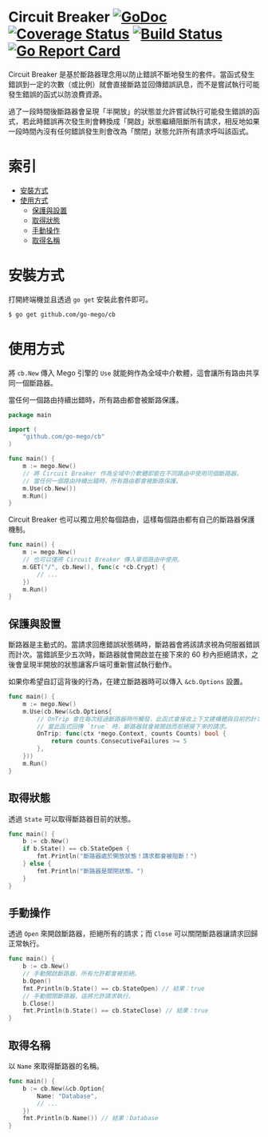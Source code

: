 # Circuit Breaker [![GoDoc](https://godoc.org/github.com/go-mego/cb?status.svg)](https://godoc.org/github.com/go-mego/cb) [![Coverage Status](https://coveralls.io/repos/github/go-mego/cb/badge.svg?branch=master)](https://coveralls.io/github/go-mego/cb?branch=master) [![Build Status](https://travis-ci.org/go-mego/cb.svg?branch=master)](https://travis-ci.org/go-mego/cb) [![Go Report Card](https://goreportcard.com/badge/github.com/go-mego/cb)](https://goreportcard.com/report/github.com/go-mego/cb)

Circuit Breaker 是基於斷路器理念用以防止錯誤不斷地發生的套件。當函式發生錯誤到一定的次數（或比例）就會直接斷路並回傳錯誤訊息，而不是嘗試執行可能發生錯誤的函式以防浪費資源。

過了一段時間後斷路器會呈現「半開放」的狀態並允許嘗試執行可能發生錯誤的函式，若此時錯誤再次發生則會轉換成「開啟」狀態繼續阻斷所有請求，相反地如果一段時間內沒有任何錯誤發生則會改為「關閉」狀態允許所有請求呼叫該函式。

# 索引

* [安裝方式](#安裝方式)
* [使用方式](#使用方式)
    * [保護與設置](#保護與設置)
	* [取得狀態](#取得狀態)
	* [手動操作](#手動操作)
	* [取得名稱](#取得名稱)

# 安裝方式

打開終端機並且透過 `go get` 安裝此套件即可。

```bash
$ go get github.com/go-mego/cb
```

# 使用方式

將 `cb.New` 傳入 Mego 引擎的 `Use` 就能夠作為全域中介軟體，這會讓所有路由共享同一個斷路器。

當任何一個路由持續出錯時，所有路由都會被斷路保護。

```go
package main

import (
	"github.com/go-mego/cb"
)

func main() {
	m := mego.New()
	// 將 Circuit Breaker 作為全域中介軟體即能在不同路由中使用同個斷路器。
	// 當任何一個路由持續出錯時，所有路由都會被斷路保護。
	m.Use(cb.New())
	m.Run()
}
```

Circuit Breaker 也可以獨立用於每個路由，這樣每個路由都有自己的斷路器保護機制。

```go
func main() {
	m := mego.New()
	// 也可以僅將 Circuit Breaker 傳入單個路由中使用。
	m.GET("/", cb.New(), func(c *cb.Crypt) {
		// ...
	})
	m.Run()
}
```

## 保護與設置

斷路器是主動式的。當請求回應錯誤狀態碼時，斷路器會將該請求視為伺服器錯誤而計次。當錯誤至少五次時，斷路器就會開啟並在接下來的 60 秒內拒絕請求，之後會呈現半開放的狀態讓客戶端可重新嘗試執行動作。

如果你希望自訂這背後的行為，在建立斷路器時可以傳入 `&cb.Options` 設置。

```go
func main() {
	m := mego.New()
	m.Use(cb.New(&cb.Options{
		// OnTrip 會在每次經過斷路器時所觸發，此函式會接收上下文建構體與目前的計次狀態。
		// 當此函式回傳 `true` 時，斷路器就會被開啟而拒絕接下來的請求。
		OnTrip: func(ctx *mego.Context, counts Counts) bool {
			return counts.ConsecutiveFailures >= 5
		},
	}))
	m.Run()
}
```

## 取得狀態

透過 `State` 可以取得斷路器目前的狀態。

```go
func main() {
	b := cb.New()
	if b.State() == cb.StateOpen {
		fmt.Println("斷路器處於開放狀態！請求都會被阻斷！")
	} else {
		fmt.Println("斷路器是關閉狀態。")
	}
}
```

## 手動操作

透過 `Open` 來開啟斷路器，拒絕所有的請求；而 `Close` 可以關閉斷路器讓請求回歸正常執行。

```go
func main() {
	b := cb.New()
	// 手動開啟斷路器，所有允許都會被拒絕。
	b.Open()
	fmt.Println(b.State() == cb.StateOpen) // 結果：true
	// 手動關閉斷路器，這將允許請求執行。
	b.Close()
	fmt.Println(b.State() == cb.StateClose) // 結果：true
}
```

## 取得名稱

以 `Name` 來取得斷路器的名稱。

```go
func main() {
	b := cb.New(&cb.Option{
		Name: "Database",
		// ...
	})
	fmt.Println(b.Name()) // 結果：Database
}
```